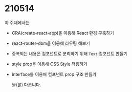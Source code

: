 # 210514

이 주제에서는

- CRA(create-react-app)을 이용해 React 환경 구축하기
- react-router-dom을 이용해 라우팅 해보기
- 중복되는 내용은 컴포넌트로 분리하기 위해 `Text` 컴포넌트 만들기
- style prop을 이용해 CSS Style 적용하기
- interface를 이용해 컴포넌트 prop 구조 만들기

  을(를) 다룹니다.
